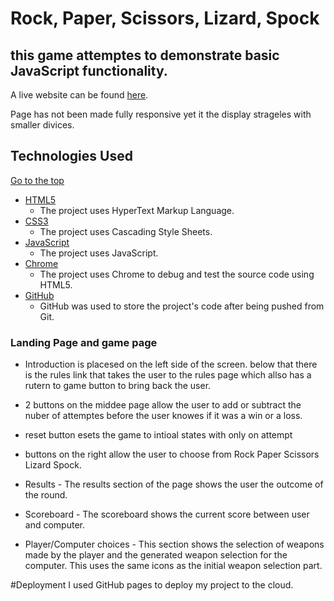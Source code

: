# Rock, Paper, Scissors, Lizard, Spock
## this game attemptes to demonstrate basic JavaScript functionality. 
A live website can be found [here](https://awsomenesss.github.io/Project_2-fixed/).

Page has not been made fully responsive yet it the display strageles with smaller divices.

##  Technologies Used 

[Go to the top](#table-of-contents)

-   [HTML5](https://en.wikipedia.org/wiki/HTML)
    -   The project uses HyperText Markup Language.
-   [CSS3](https://en.wikipedia.org/wiki/CSS)
    -   The project uses Cascading Style Sheets.
-   [JavaScript](https://en.wikipedia.org/wiki/JavaScript)
    -   The project uses JavaScript. 
-   [Chrome](https://www.google.com/intl/en_uk/chrome/)
    -   The project uses Chrome to debug and test the source code using HTML5.
-   [GitHub](https://github.com/)
    -   GitHub was used to store the project's code after being pushed from Git.
### Landing Page and game page 

-   Introduction is placesed on the left side of the screen. below that there is the rules link that takes the user to the rules page which allso has a rutern to game button to bring back the user.

-   2 buttons on the middee page allow the user to add or subtract the nuber of attemptes before the user knowes if it was a win or a loss.

-   reset button esets the game to intioal states with only on attempt 

-  buttons on the right allow the user to choose from Rock Paper Scissors Lizard Spock.

-   Results - The results section of the page shows the user the outcome of the round.

-   Scoreboard - The scoreboard shows the current score between user and computer.

-   Player/Computer choices - This section shows the selection of weapons made by the player and the generated weapon selection for the computer. This uses the same icons as the initial weapon selection part.

#Deployment
I used GitHub pages to deploy my project to the cloud. 



